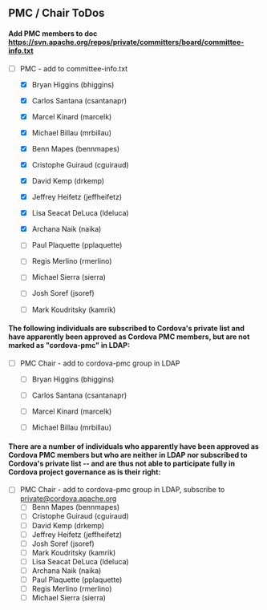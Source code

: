 ## PMC / Chair ToDos

#### Add PMC members to doc https://svn.apache.org/repos/private/committers/board/committee-info.txt

- [ ] PMC - add to committee-info.txt
  - [X] Bryan Higgins (bhiggins)
  - [X] Carlos Santana (csantanapr)
  - [X] Marcel Kinard (marcelk)
  - [X] Michael Billau (mrbillau)
  - [X] Benn Mapes (bennmapes)
  - [X] Cristophe Guiraud (cguiraud)
  - [X] David Kemp (drkemp)
  - [X] Jeffrey Heifetz (jeffheifetz)
  - [X] Lisa Seacat DeLuca (ldeluca)
  - [X] Archana Naik (naika)
  - [ ] Paul Plaquette (pplaquette)
  - [ ] Regis Merlino (rmerlino)
  - [ ] Michael Sierra (sierra)
  - [ ] Josh Soref (jsoref)
  - [ ] Mark Koudritsky (kamrik)


#### The following individuals are subscribed to Cordova's private list and have apparently been approved as Cordova PMC members, but are not marked as "cordova-pmc" in LDAP:

- [ ] PMC Chair - add to cordova-pmc group in LDAP
  - [ ] Bryan Higgins (bhiggins)
  - [ ] Carlos Santana (csantanapr)
  - [ ] Marcel Kinard (marcelk)
  - [ ] Michael Billau (mrbillau)


#### There are a number of individuals who apparently have been approved as Cordova PMC members but who are neither in LDAP nor subscribed to Cordova's private list -- and are thus not able to participate fully in Cordova project governance as is their right:

- [ ] PMC Chair - add to cordova-pmc group in LDAP, subscribe to private@cordova.apache.org
  - [ ] Benn Mapes (bennmapes)
  - [ ] Cristophe Guiraud (cguiraud)
  - [ ] David Kemp (drkemp)
  - [ ] Jeffrey Heifetz (jeffheifetz)
  - [ ] Josh Soref (jsoref)
  - [ ] Mark Koudritsky (kamrik)
  - [ ] Lisa Seacat DeLuca (ldeluca)
  - [ ] Archana Naik (naika)
  - [ ] Paul Plaquette (pplaquette)
  - [ ] Regis Merlino (rmerlino)
  - [ ] Michael Sierra (sierra)
